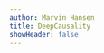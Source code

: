 ```yaml
---
author: Marvin Hansen
title: DeepCausality
showHeader: false
---
```

[//]: # (SPDX-License-Identifier: CC-BY-4.0)